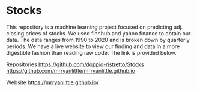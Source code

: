 # Stocks
This repository is a machine learning project focused on predicting adj. closing prices of stocks.  We used finnhub and yahoo finance to obtain our data.  The data ranges from 1990 to 2020 and is broken down by quarterly periods. We have a live website to view our finding and data in a more digestible fashion than reading raw code.  The link is provided below.

Repositories
https://github.com/doppio-ristretto/Stocks
https://github.com/mrryanlittle/mrryanlittle.github.io

Website
https://mrryanlittle.github.io/
